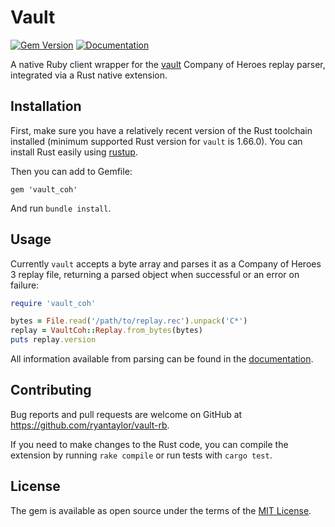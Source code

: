 # Vault

[![Gem Version](https://badge.fury.io/rb/vault_coh.svg)](https://badge.fury.io/rb/vault_coh) [![Documentation](https://img.shields.io/badge/View-Documentation-blue.svg)](https://rubydoc.info/github/ryantaylor/vault-rb/v6.2.2)

A native Ruby client wrapper for the [vault](https://github.com/ryantaylor/vault) Company of Heroes replay parser, integrated via a Rust native extension.

## Installation

First, make sure you have a relatively recent version of the Rust toolchain installed (minimum supported Rust version for `vault` is 1.66.0). You can install Rust easily using [rustup](https://rustup.rs/).

Then you can add to Gemfile:
```
gem 'vault_coh'
```
And run `bundle install`.

## Usage

Currently `vault` accepts a byte array and parses it as a Company of Heroes 3 replay file, returning a parsed object when successful or an error on failure:
```ruby
require 'vault_coh'

bytes = File.read('/path/to/replay.rec').unpack('C*')
replay = VaultCoh::Replay.from_bytes(bytes)
puts replay.version
```
All information available from parsing can be found in the [documentation](https://rubydoc.info/github/ryantaylor/vault-rb/v6.2.2).

## Contributing

Bug reports and pull requests are welcome on GitHub at https://github.com/ryantaylor/vault-rb.

If you need to make changes to the Rust code, you can compile the extension by running `rake compile` or run tests with `cargo test`.

## License

The gem is available as open source under the terms of the [MIT License](https://opensource.org/licenses/MIT).
